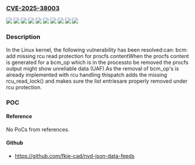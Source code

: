 ### [CVE-2025-38003](https://cve.mitre.org/cgi-bin/cvename.cgi?name=CVE-2025-38003)
![](https://img.shields.io/static/v1?label=Product&message=Linux&color=blue)
![](https://img.shields.io/static/v1?label=Version&message=&color=brightgreen)
![](https://img.shields.io/static/v1?label=Version&message=5.19%20&color=brightgreen)
![](https://img.shields.io/static/v1?label=Version&message=5b48f5711f1c630841ab78dcc061de902f0e37bf%20&color=brightgreen)
![](https://img.shields.io/static/v1?label=Version&message=85cd41070df992d3c0dfd828866fdd243d3b774a%20&color=brightgreen)
![](https://img.shields.io/static/v1?label=Version&message=edb4baffb9483141a50fb7f7146cfe4a4c0c2db8%20&color=brightgreen)
![](https://img.shields.io/static/v1?label=Version&message=f1b4e32aca0811aa011c76e5d6cf2fa19224b386%20&color=brightgreen)
![](https://img.shields.io/static/v1?label=Version&message=f34f2a18e47b73e48f90a757e1f4aaa8c7d665a1%20&color=brightgreen)
![](https://img.shields.io/static/v1?label=Version&message=fbac09a3b8890003c0c55294c00709f3ae5501bb%20&color=brightgreen)
![](https://img.shields.io/static/v1?label=Vulnerability&message=n%2Fa&color=blue)

### Description

In the Linux kernel, the following vulnerability has been resolved:can: bcm: add missing rcu read protection for procfs contentWhen the procfs content is generated for a bcm_op which is in the processto be removed the procfs output might show unreliable data (UAF).As the removal of bcm_op's is already implemented with rcu handling thispatch adds the missing rcu_read_lock() and makes sure the list entriesare properly removed under rcu protection.

### POC

#### Reference
No PoCs from references.

#### Github
- https://github.com/fkie-cad/nvd-json-data-feeds

